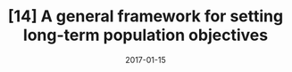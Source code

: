 ---
title: "[14] A general framework for setting long-term population objectives"
collection: publications
date: 2017-01-15
venue: 'San Francisco Estuary and Watershed Science'
link: 'https://doi.org/10.15447/sfews.2017v15iss1art8'
paperurl: '/files/Dybala et al. 2017 - CVJV - A general framework.pdf'
citation: 'Dybala KE, Clipperton N, Gardali T, Golet GH, Kelsey R, Lorenzato S, Melcer R, Seavy NE, Silveira JG, Yarris GS (2017) A general framework for setting long-term population objectives. <i>San Francisco Estuary and Watershed Science</i> 15. DOI: 10.15447/sfews.2017v15iss1art8'
---
